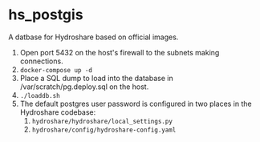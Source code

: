 # hs_postgis
A datbase for Hydroshare based on official images.

1. Open port 5432 on the host's firewall to the subnets making connections.
1. `docker-compose up -d`
1. Place a SQL dump to load into the database in /var/scratch/pg.deploy.sql on the host.
1. `./loaddb.sh`
1. The default postgres user password is configured in two places in the Hydroshare codebase:
   1. `hydroshare/hydroshare/local_settings.py`
   1. `hydroshare/config/hydroshare-config.yaml`
